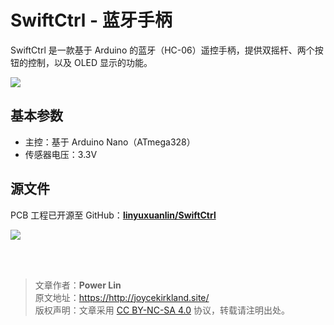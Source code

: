 # SwiftCtrl - 蓝牙手柄

SwiftCtrl 是一款基于 Arduino 的蓝牙（HC-06）遥控手柄，提供双摇杆、两个按钮的控制，以及 OLED 显示的功能。

![](https://wiki-media-1253965369.cos.ap-guangzhou.myqcloud.com/img/20200221145040.png)

## 基本参数

- 主控：基于 Arduino Nano（ATmega328）
- 传感器电压：3.3V

## 源文件

PCB 工程已开源至 GitHub：[**linyuxuanlin/SwiftCtrl**](https://github.com/linyuxuanlin/SwiftCtrl)

![](https://wiki-media-1253965369.cos.ap-guangzhou.myqcloud.com/img/20200311182440.png)

<br />

<br />

> 文章作者：**Power Lin**  
> 原文地址：<https://http://joycekirkland.site/>  
> 版权声明：文章采用 [CC BY-NC-SA 4.0](https://creativecommons.org/licenses/by/4.0/deed.zh) 协议，转载请注明出处。
